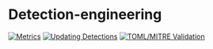 # Detection-engineering


[![Metrics](https://github.com/hassnainmoavia/Detection-engineering/actions/workflows/metrics.yml/badge.svg)](https://github.com/hassnainmoavia/Detection-engineering/actions/workflows/metrics.yml)    [![Updating Detections](https://github.com/hassnainmoavia/Detection-engineering/actions/workflows/elastic_sync.yml/badge.svg)](https://github.com/hassnainmoavia/Detection-engineering/actions/workflows/elastic_sync.yml)   [![TOML/MITRE Validation](https://github.com/hassnainmoavia/Detection-engineering/actions/workflows/toml_mitre_validation.yml/badge.svg)](https://github.com/hassnainmoavia/Detection-engineering/actions/workflows/toml_mitre_validation.yml)
